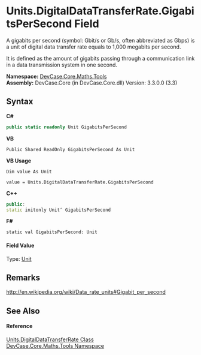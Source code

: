 # Units.DigitalDataTransferRate.GigabitsPerSecond Field
 

A gigabits per second (symbol: Gbit/s or Gb/s, often abbreviated as Gbps) is a unit of digital data transfer rate equals to 1,000 megabits per second. 

 It is defined as the amount of gigabits passing through a communication link in a data transmission system in one second.

**Namespace:**&nbsp;<a href="N_DevCase_Core_Maths_Tools">DevCase.Core.Maths.Tools</a><br />**Assembly:**&nbsp;DevCase.Core (in DevCase.Core.dll) Version: 3.3.0.0 (3.3)

## Syntax

**C#**<br />
``` C#
public static readonly Unit GigabitsPerSecond
```

**VB**<br />
``` VB
Public Shared ReadOnly GigabitsPerSecond As Unit
```

**VB Usage**<br />
``` VB Usage
Dim value As Unit

value = Units.DigitalDataTransferRate.GigabitsPerSecond

```

**C++**<br />
``` C++
public:
static initonly Unit^ GigabitsPerSecond
```

**F#**<br />
``` F#
static val GigabitsPerSecond: Unit
```


#### Field Value
Type: <a href="T_DevCase_Core_Maths_Unit">Unit</a>

## Remarks
<a href="http://en.wikipedia.org/wiki/Data_rate_units#Gigabit_per_second" target="_blank">http://en.wikipedia.org/wiki/Data_rate_units#Gigabit_per_second</a>

## See Also


#### Reference
<a href="T_DevCase_Core_Maths_Tools_Units_DigitalDataTransferRate">Units.DigitalDataTransferRate Class</a><br /><a href="N_DevCase_Core_Maths_Tools">DevCase.Core.Maths.Tools Namespace</a><br />